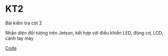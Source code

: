 # KT2

Bài kiểm tra cột 2

Nhận diện đối tượng trên Jetson, kết hợp với điều khiển LED, động cơ, LCD, cánh tay máy

[Code](./KT2/)